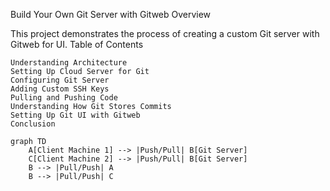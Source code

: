 Build Your Own Git Server with Gitweb
Overview

This project demonstrates the process of creating a custom Git server with Gitweb for UI.
Table of Contents

    Understanding Architecture
    Setting Up Cloud Server for Git
    Configuring Git Server
    Adding Custom SSH Keys
    Pulling and Pushing Code
    Understanding How Git Stores Commits
    Setting Up Git UI with Gitweb
    Conclusion
```mermaid
graph TD
    A[Client Machine 1] --> |Push/Pull| B[Git Server]
    C[Client Machine 2] --> |Push/Pull| B[Git Server]
    B --> |Pull/Push| A
    B --> |Pull/Push| C


